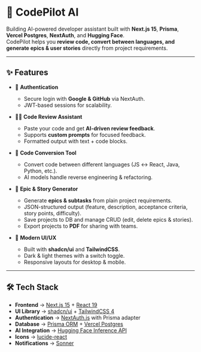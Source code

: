 # 📌 CodePilot AI

Building AI-powered developer assistant built with **Next.js 15**, **Prisma**, **Vercel Postgres**, **NextAuth**, and **Hugging Face**.  
CodePilot helps you **review code, convert between languages, and generate epics & user stories** directly from project requirements.  

---

## ✨ Features

- 🔑 **Authentication**  
  - Secure login with **Google & GitHub** via NextAuth.  
  - JWT-based sessions for scalability.  

- 🧑‍💻 **Code Review Assistant**  
  - Paste your code and get **AI-driven review feedback**.  
  - Supports **custom prompts** for focused feedback.  
  - Formatted output with text + code blocks.  

- 🔄 **Code Conversion Tool**  
  - Convert code between different languages (JS ↔ React, Java, Python, etc.).  
  - AI models handle reverse engineering & refactoring.  

- 📐 **Epic & Story Generator**  
  - Generate **epics & subtasks** from plain project requirements.  
  - JSON-structured output (feature, description, acceptance criteria, story points, difficulty).  
  - Save projects to DB and manage CRUD (edit, delete epics & stories).  
  - Export projects to **PDF** for sharing with teams.  

- 🎨 **Modern UI/UX**  
  - Built with **shadcn/ui** and **TailwindCSS**.  
  - Dark & light themes with a switch toggle.  
  - Responsive layouts for desktop & mobile.  

---

## 🛠️ Tech Stack

- **Frontend** → [Next.js 15](https://nextjs.org/) + [React 19](https://react.dev/)  
- **UI Library** → [shadcn/ui](https://ui.shadcn.com/) + [TailwindCSS 4](https://tailwindcss.com/)  
- **Authentication** → [NextAuth.js](https://next-auth.js.org/) with Prisma adapter  
- **Database** → [Prisma ORM](https://www.prisma.io/) + [Vercel Postgres](https://vercel.com/storage/postgres)  
- **AI Integration** → [Hugging Face Inference API](https://huggingface.co/inference-api)  
- **Icons** → [lucide-react](https://lucide.dev/)  
- **Notifications** → [Sonner](https://sonner.emilkowal.ski/)  

